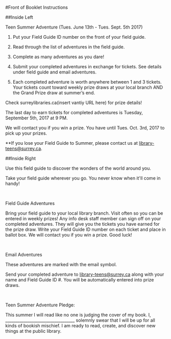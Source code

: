 #Front of Booklet Instructions

##Inside Left

Teen Summer Adventure (Tues. June 13th - Tues. Sept. 5th 2017)

1. Put your Field Guide ID number on the front of your field guide.

2. Read through the list of adventures in the field guide. 

4. Complete as many adventures as you dare! 

5. Submit your completed adventures in exchange for tickets. See details under field guide and
email adventures.

6. Each completed adventure is worth anywhere between 1 and 3 tickets.
Your tickets count toward weekly prize draws at your local branch AND the Grand Prize draw at
summer’s end.

Check surreylibraries.ca(insert vantiy URL here) for prize
details!

The last day to earn tickets for completed adventures is Tuesday, September 5th, 2017 at 9 PM.

We will contact you if you win a prize. You have until Tues. Oct. 3rd, 2017 to pick up your prizes.

**If you lose your Field Guide to Summer, please contact us at library-teens@surrey.ca. 

##Inside Right

Use this field guide to discover the wonders of the world around you. 

Take your field guide wherever you go. You never know when it'll come in handy! 

 

Field Guide Adventures

Bring your field guide to your local library branch. Visit often so you can be entered in weekly prizes! Any info desk staff member can sign off on your completed adventures. They will give you the tickets you have earned for the
prize draw. Write your Field Guide ID number on each ticket and place in ballot box. We will contact you if you win a prize. Good luck! 

 

Email Adventures

These adventures are marked with the email symbol.

Send your completed adventure to library-teens@surrey.ca along with your name and Field Guide ID #. You will be automatically entered into prize draws. 

 

Teen Summer Adventure Pledge:

This summer
I will read like no one is judging the cover of my book. I,
__________________________________ solemnly swear that I will be up for
all kinds of bookish mischief. I am ready to read, create, and
discover new things at the public library.
